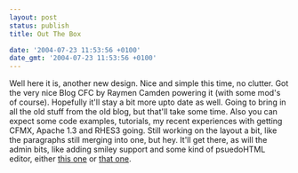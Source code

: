 ```yaml
---
layout: post
status: publish
title: Out The Box

date: '2004-07-23 11:53:56 +0100'
date_gmt: '2004-07-23 11:53:56 +0100'
---
```

Well here it is, another new design. Nice and simple this time, no clutter. Got the very nice Blog CFC by Raymen Camden powering it (with some mod's of course). Hopefully it'll stay a bit more upto date as well. 
Going to bring in all the old stuff from the old blog, but that'll take some time. Also you can expect some code examples, tutorials, my recent experiences with getting CFMX, Apache 1.3 and RHES3 going. 
Still working on the layout a bit, like the paragraphs still merging into one, but hey. It'll get there, as will the admin bits, like adding smiley support and some kind of psuedoHTML editor, either <a href="http://pixeljunkie.org/demo/PseudoHTML/index.cfm">this one</a> or <a href="http://www.fckeditor.net/Demo/">that one</a>.

